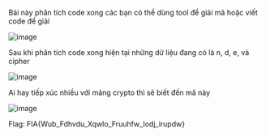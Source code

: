 Bài này phân tích code xong các bạn có thể dùng tool để giải mã hoặc viết code để giải

![image](https://github.com/user-attachments/assets/80198844-47cd-4c88-908f-718e2f5d497b)

Sau khi phân tích code xong hiện tại những dữ liệu đang có là n, d, e, và cipher

![image](https://github.com/user-attachments/assets/b51bcd75-b645-48c5-919e-5024f2dbb5b3)

Ai hay tiếp xúc nhiều với mảng crypto thì sẽ biết đến mã này

![image](https://github.com/user-attachments/assets/3de53012-0e1d-4d58-8384-37fb5a8cad53)

Flag: FIA{Wub_Fdhvdu_Xqwlo_Fruuhfw_Iodj_irupdw}
